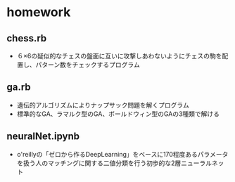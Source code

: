 # homework

## chess.rb
- ６×6の疑似的なチェスの盤面に互いに攻撃しあわないようにチェスの駒を配置し、パターン数をチェックするプログラム

## ga.rb
- 遺伝的アルゴリズムによりナップサック問題を解くプログラム
- 標準的なGA、ラマルク型のGA、ボールドウィン型のGAの3種類で解ける

## neuralNet.ipynb
- o'reillyの「ゼロから作るDeepLearning」をベースに170程度あるパラメータを扱う人のマッチングに関する二値分類を行う初歩的な2層ニューラルネット
